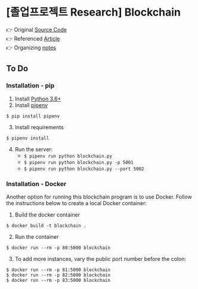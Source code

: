 # [졸업프로젝트 Research] Blockchain

👉 Original [Source Code](https://github.com/dvf/blockchain-book)  
👉 Referenced [Article](https://medium.com/@vanflymen/learn-blockchains-by-building-one-117428612f46)  
👉 Organizing [notes](https://velog.io/@kshjessica/Blockchain-%EA%B0%9C%EB%B0%9C-%EB%8F%84%EC%A0%84)

## To Do

### Installation - pip

1. Install [Python 3.6+](https://www.python.org/downloads/)
2. Install [pipenv](https://github.com/kennethreitz/pipenv)

```
$ pip install pipenv
```

3. Install requirements

```
$ pipenv install
```

4. Run the server:
   - `$ pipenv run python blockchain.py`
   - `$ pipenv run python blockchain.py -p 5001`
   - `$ pipenv run python blockchain.py --port 5002`

### Installation - Docker

Another option for running this blockchain program is to use Docker. Follow the instructions below to create a local Docker container:

1. Build the docker container

```
$ docker build -t blockchain .
```

2. Run the container

```
$ docker run --rm -p 80:5000 blockchain
```

3. To add more instances, vary the public port number before the colon:

```
$ docker run --rm -p 81:5000 blockchain
$ docker run --rm -p 82:5000 blockchain
$ docker run --rm -p 83:5000 blockchain
```
